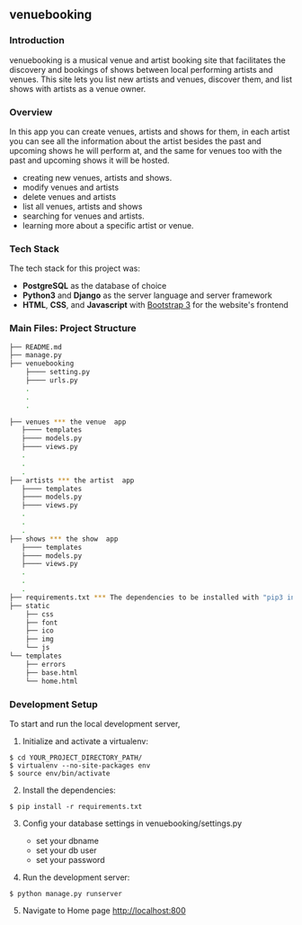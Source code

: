 ## venuebooking

### Introduction

venuebooking is a musical venue and artist booking site that facilitates the discovery and bookings of shows between local performing artists and venues. This site lets you list new artists and venues, discover them, and list shows with artists as a venue owner.



### Overview
In this app you can create  venues, artists and shows for them, in each artist you can see 
all the information about the artist besides the past and upcoming shows he will perform at,
and the same for venues too with the past and upcoming shows it will be hosted.

- creating new venues, artists and shows.
- modify venues and artists
- delete venues and artists
- list all venues, artists and shows
- searching for venues and artists.
- learning more about a specific artist or venue.

### Tech Stack

The tech stack for this project was:

- **PostgreSQL** as the database of choice
- **Python3** and **Django** as the server language and server framework
- **HTML**, **CSS**, and **Javascript** with [Bootstrap 3](https://getbootstrap.com/docs/3.4/customize/) for the website's frontend

### Main Files: Project Structure

```sh
├── README.md
├── manage.py 
├── venuebooking
    ├──── setting.py
    ├──── urls.py
    .
    .
    .

├── venues *** the venue  app
   ├──── templates
   ├──── models.py
   ├──── views.py
   .
   .
   .
├── artists *** the artist  app
   ├──── templates
   ├──── models.py
   ├──── views.py
   .
   .
   .
├── shows *** the show  app
   ├──── templates
   ├──── models.py
   ├──── views.py
   .
   .
   .
├── requirements.txt *** The dependencies to be installed with "pip3 install -r requirements.txt"
├── static
    ├── css
    ├── font
    ├── ico
    ├── img
    └── js
└── templates
    ├── errors
    ├── base.html
    └── home.html
```

### Development Setup

To start and run the local development server,

1. Initialize and activate a virtualenv:

```
$ cd YOUR_PROJECT_DIRECTORY_PATH/
$ virtualenv --no-site-packages env
$ source env/bin/activate
```

2. Install the dependencies:

```
$ pip install -r requirements.txt
```
3. Config your database settings in venuebooking/settings.py
    - set your dbname
    - set your db user
    - set your password

4. Run the development server:

```
$ python manage.py runserver
```

5. Navigate to Home page [http://localhost:800](http://localhost:800)